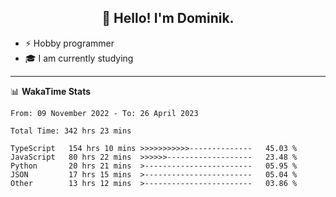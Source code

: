 <h2 align="center">👋 Hello! I'm Dominik.</h2>

- ⚡ Hobby programmer
- 🎓 I am currently studying

---
📊 **WakaTime Stats**
<!--START_SECTION:waka-->

```text
From: 09 November 2022 - To: 26 April 2023

Total Time: 342 hrs 23 mins

TypeScript   154 hrs 10 mins >>>>>>>>>>>--------------   45.03 %
JavaScript   80 hrs 22 mins  >>>>>>-------------------   23.48 %
Python       20 hrs 21 mins  >------------------------   05.95 %
JSON         17 hrs 15 mins  >------------------------   05.04 %
Other        13 hrs 12 mins  >------------------------   03.86 %
```

<!--END_SECTION:waka-->
